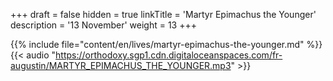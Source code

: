 +++
draft = false
hidden = true
linkTitle = 'Martyr Epimachus the Younger'
description = '13 November'
weight = 13
+++

{{% include file="content/en/lives/martyr-epimachus-the-younger.md" %}}
{{< audio "https://orthodoxy.sgp1.cdn.digitaloceanspaces.com/fr-augustin/MARTYR_EPIMACHUS_THE_YOUNGER.mp3" >}}

